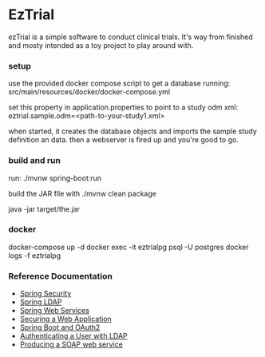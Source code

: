 # EzTrial

ezTrial is a simple software to conduct clinical trials. It's way from finished
and mosty intended as a toy project to play around with.

### setup

use the provided docker compose script to get a database running:
src/main/resources/docker/docker-compose.yml

set this property in application.properties to point to a study odm xml:
eztrial.sample.odm=<path-to-your-study1.xml>

when started, it creates the database objects and imports the sample
study definition an data. then a webserver is fired up and you're good to go.

### build and run
run:
./mvnw spring-boot:run

build the JAR file with 
./mvnw clean package

java -jar target/the.jar

### docker
docker-compose up -d
docker exec -it eztrialpg psql -U postgres
docker logs -f eztrialpg

### Reference Documentation
* [Spring Security](https://docs.spring.io/spring-boot/docs/{bootVersion}/reference/htmlsingle/#boot-features-security)
* [Spring LDAP](https://docs.spring.io/spring-boot/docs/{bootVersion}/reference/htmlsingle/#boot-features-ldap)
* [Spring Web Services](https://docs.spring.io/spring-boot/docs/{bootVersion}/reference/htmlsingle/#boot-features-webservices)
* [Securing a Web Application](https://spring.io/guides/gs/securing-web/)
* [Spring Boot and OAuth2](https://spring.io/guides/tutorials/spring-boot-oauth2/)
* [Authenticating a User with LDAP](https://spring.io/guides/gs/authenticating-ldap/)
* [Producing a SOAP web service](https://spring.io/guides/gs/producing-web-service/)
